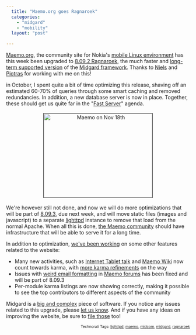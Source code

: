 ```yaml
---
  title: "Maemo.org goes Ragnaroek"
  categories: 
    - "midgard"
    - "mobility"
  layout: "post"

---
```

<p>
<a href="http://maemo.org/">Maemo.org</a>, the community site for Nokia's <a href="http://en.wikipedia.org/wiki/Maemo_Platform">mobile Linux environment</a> has this week been upgraded to <a href="http://www.midgard-project.org/updates/midgard_8-09-2-bosporus_queries-released/">8.09.2 Ragnaroek</a>, the much faster and <a href="http://www.midgard-project.org/midgard/8.09/">long-term supported version</a> of the <a href="http://en.wikipedia.org/wiki/Midgard_(software)">Midgard framework</a>. Thanks to <a href="http://maemo.org/profile/view/xfade/">Niels</a> and <a href="http://maemo.org/profile/view/piotras/">Piotras</a> for working with me on this!
</p><p>
in October, I spent quite a bit of time optimizing this release, shaving off an estimated 60-70% of queries through some smart caching and removed redundancies. In addition, a new database server is now in place. Together, these should get us quite far in the "<a href="http://wiki.maemo.org/Task:Fast_Server">Fast Server</a>" agenda.
</p><p style="text-align:center;">
<img src="https://d2vqpl3tx84ay5.cloudfront.net/maemo-20081118.jpg" height="230" width="298" border="1" hspace="4" vspace="4" alt="Maemo on Nov 18th" title="Maemo on Nov 18th" /></p><p>
We're however still not done, and now we will do more optimizations that will be part of <a href="http://trac.midgard-project.org/milestone/8.09.3%20Ragnaroek">8.09.3</a>, due next week, and will move static files (images and javascript) to a separate <a href="http://www.lighttpd.net/">lighttpd</a> instance to remove that load from the normal Apache. When all this is done, <a href="http://maemo.org/profile/list/">the Maemo community</a> should have infrastructure that will be able to serve it for a long time.
</p><p>
In addition to optimization, <a href="http://wiki.maemo.org/Maemo.org_Sprints/November_08">we've been working</a> on some other features related to the website:
</p><ul><li>Many new activities, such as <a href="http://maemo.org/profile/list/category/itt_thanks/">Internet Tablet talk</a> and <a href="http://maemo.org/profile/list/category/mediawiki_edits/">Maemo Wiki</a> now count towards karma, with <a href="http://wiki.maemo.org/Karma#Proposed_improvements">more karma refinements</a> on the way</li>
<li>Issues with <a href="http://trac.midgard-project.org/ticket/286">weird email formatting</a> in <a href="http://maemo.org/community/maemo-users/">Maemo forums</a> has been fixed and will be part of 8.09.3</li>
<li>Per-module karma listings are now showing correctly, making it possible to see the top contributors to different aspects of the community</li>
</ul><p>
Midgard is a <a href="http://www.ohloh.net/projects/midgard/analyses/latest">big and complex</a> piece of software. If you notice any issues related to this upgrade, please <a href="https://bugs.maemo.org/enter_bug.cgi?classification=maemo.org%20Website">let us know</a>. And if you have any ideas on improving the website, be sure to <a href="https://bugs.maemo.org/enter_bug.cgi?classification=maemo.org%20Website">file those</a> too!
</p>
<p style="text-align:right;font-size:10px;">Technorati Tags: <a href="http://www.technorati.com/tag/lighttpd" rel="tag">lighttpd</a>, <a href="http://www.technorati.com/tag/maemo" rel="tag">maemo</a>, <a href="http://www.technorati.com/tag/midcom" rel="tag">midcom</a>, <a href="http://www.technorati.com/tag/midgard" rel="tag">midgard</a>, <a href="http://www.technorati.com/tag/ragnaroek" rel="tag">ragnaroek</a></p>
